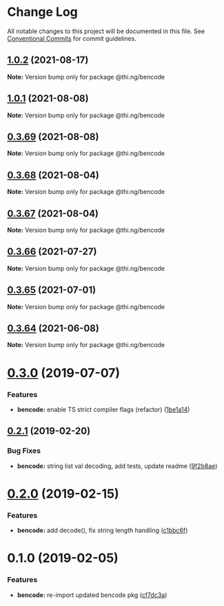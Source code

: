 # Change Log

All notable changes to this project will be documented in this file.
See [Conventional Commits](https://conventionalcommits.org) for commit guidelines.

## [1.0.2](https://github.com/thi-ng/umbrella/compare/@thi.ng/bencode@1.0.1...@thi.ng/bencode@1.0.2) (2021-08-17)

**Note:** Version bump only for package @thi.ng/bencode





## [1.0.1](https://github.com/thi-ng/umbrella/compare/@thi.ng/bencode@0.3.69...@thi.ng/bencode@1.0.1) (2021-08-08)

**Note:** Version bump only for package @thi.ng/bencode





## [0.3.69](https://github.com/thi-ng/umbrella/compare/@thi.ng/bencode@0.3.68...@thi.ng/bencode@0.3.69) (2021-08-08)

**Note:** Version bump only for package @thi.ng/bencode





## [0.3.68](https://github.com/thi-ng/umbrella/compare/@thi.ng/bencode@0.3.67...@thi.ng/bencode@0.3.68) (2021-08-04)

**Note:** Version bump only for package @thi.ng/bencode





## [0.3.67](https://github.com/thi-ng/umbrella/compare/@thi.ng/bencode@0.3.66...@thi.ng/bencode@0.3.67) (2021-08-04)

**Note:** Version bump only for package @thi.ng/bencode





## [0.3.66](https://github.com/thi-ng/umbrella/compare/@thi.ng/bencode@0.3.65...@thi.ng/bencode@0.3.66) (2021-07-27)

**Note:** Version bump only for package @thi.ng/bencode





## [0.3.65](https://github.com/thi-ng/umbrella/compare/@thi.ng/bencode@0.3.64...@thi.ng/bencode@0.3.65) (2021-07-01)

**Note:** Version bump only for package @thi.ng/bencode





## [0.3.64](https://github.com/thi-ng/umbrella/compare/@thi.ng/bencode@0.3.63...@thi.ng/bencode@0.3.64) (2021-06-08)

**Note:** Version bump only for package @thi.ng/bencode





# [0.3.0](https://github.com/thi-ng/umbrella/compare/@thi.ng/bencode@0.2.17...@thi.ng/bencode@0.3.0) (2019-07-07)

### Features

* **bencode:** enable TS strict compiler flags (refactor) ([1be1a14](https://github.com/thi-ng/umbrella/commit/1be1a14))

## [0.2.1](https://github.com/thi-ng/umbrella/compare/@thi.ng/bencode@0.2.0...@thi.ng/bencode@0.2.1) (2019-02-20)

### Bug Fixes

* **bencode:** string list val decoding, add tests, update readme ([9f2b8ae](https://github.com/thi-ng/umbrella/commit/9f2b8ae))

# [0.2.0](https://github.com/thi-ng/umbrella/compare/@thi.ng/bencode@0.1.1...@thi.ng/bencode@0.2.0) (2019-02-15)

### Features

* **bencode:** add decode(), fix string length handling ([c1bbc6f](https://github.com/thi-ng/umbrella/commit/c1bbc6f))

# 0.1.0 (2019-02-05)

### Features

* **bencode:** re-import updated bencode pkg ([cf7dc3a](https://github.com/thi-ng/umbrella/commit/cf7dc3a))
